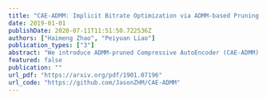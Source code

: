 ```yaml
---
title: "CAE-ADMM: Implicit Bitrate Optimization via ADMM-based Pruning in Compressive Autoencoders"
date: 2019-01-01
publishDate: 2020-07-11T11:51:50.722536Z
authors: ["Haimeng Zhao", "Peiyuan Liao"]
publication_types: ["3"]
abstract: "We introduce ADMM-pruned Compressive AutoEncoder (CAE-ADMM) that uses Alternative Direction Method of Multipliers (ADMM) to optimize the trade-off between distortion and efficiency of lossy image compression. Specifically, ADMM in our method is to promote sparsity to implicitly optimize the bitrate, different from entropy estimators used in the previous research. The experiments on public datasets show that our method outperforms the original CAE and some traditional codecs in terms of SSIM/MS-SSIM metrics, at reasonable inference speed."
featured: false
publication: ""
url_pdf: "https://arxiv.org/pdf/1901.07196"
url_code: "https://github.com/JasonZHM/CAE-ADMM"
---
```


